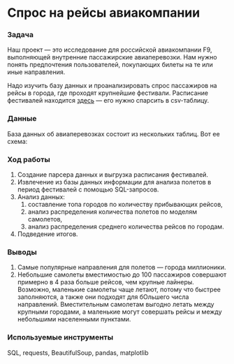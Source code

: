 # Спрос на рейсы авиакомпании

### Задача

Наш проект — это исследование для российской авиакомпании F9, выполняющей внутренние пассажирские авиаперевозки. Нам нужно понять предпочтения пользователей, покупающих билеты на те или иные направления.

Надо изучить базу данных и проанализировать спрос пассажиров на рейсы в города, где проходят крупнейшие фестивали. Расписание фестивалей находится [здесь](https://code.s3.yandex.net/learning-materials/data-analyst/festival_news/index.html) — его нужно спарсить в csv-таблицу.

### Данные

База данных об авиаперевозках состоит из нескольких таблиц. Вот ее схема:

### Ход работы

1. Создание парсера данных и выгрузка расписания фестивалей.
2. Извлечение из базы данных информации для анализа полетов в период фестивалей с помощью SQL-запросов.
3. Анализ данных:
    1. составление топа городов по количеству прибывающих рейсов,
    2. анализ распределения количества полетов по моделям самолетов,
    3. анализ распределения среднего количества рейсов по городам.
4. Подведение итогов.

### Выводы

1. Самые популярные направления для полетов — города миллионики.
2. Небольшие самолеты вместимостью до 100 пассажиров совершают примерно в 4 раза больше рейсов, чем крупные лайнеры.
Возможно, маленькие самолеты чаще летают, потому что быстрее заполняются, а также они подходят для бОльшего числа направлений. Вместительным самолетам выгодно летать между крупными городами, а маленькие могут совершать рейсы и между небольшими населенными пунктами.

### Используемые инструменты

SQL, requests, BeautifulSoup, pandas, matplotlib